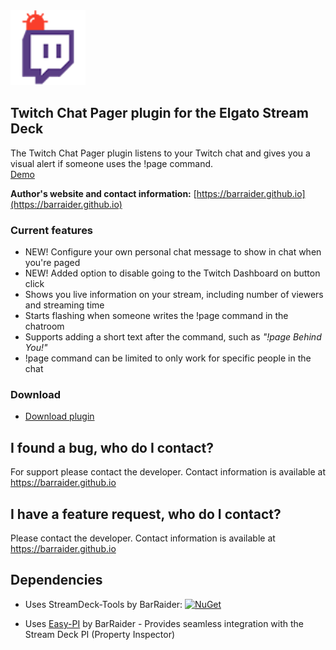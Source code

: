 <img src="https://github.com/BarRaider/streamdeck-chatpager/blob/master/_images/chatpage.png" height="120" width="120"/> 

## Twitch Chat Pager plugin for the Elgato Stream Deck

The Twitch Chat Pager plugin listens to your Twitch chat and gives you a visual alert if someone uses the !page command.  
[Demo](https://streamable.com/1wxjh)

**Author's website and contact information:** [https://barraider.github.io](https://barraider.github.io)

### Current features
- NEW! Configure your own personal chat message to show in chat when you're paged
- NEW! Added option to disable going to the Twitch Dashboard on button click
- Shows you live information on your stream, including number of viewers and streaming time
- Starts flashing when someone writes the !page command in the chatroom
- Supports adding a short text after the command, such as *"!page Behind You!"*
- !page command can be limited to only work for specific people in the chat

### Download

* [Download plugin](https://barraider.github.io/utils/com.barraider.chatpager.streamDeckPlugin)

## I found a bug, who do I contact?
For support please contact the developer. Contact information is available at https://barraider.github.io

## I have a feature request, who do I contact?
Please contact the developer. Contact information is available at https://barraider.github.io

## Dependencies
* Uses StreamDeck-Tools by BarRaider: [![NuGet](https://img.shields.io/nuget/v/streamdeck-tools.svg?style=flat)](https://www.nuget.org/packages/streamdeck-tools)

* Uses [Easy-PI](https://github.com/BarRaider/streamdeck-easypi) by BarRaider - Provides seamless integration with the Stream Deck PI (Property Inspector)